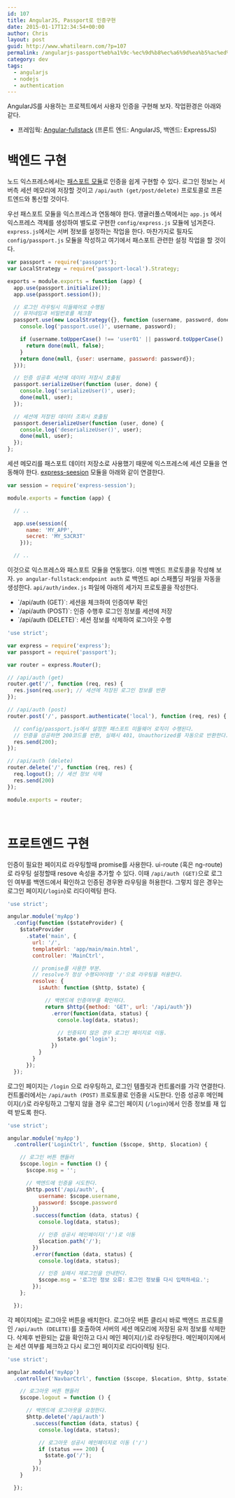 ```yaml
---
id: 107
title: AngularJS, Passport로 인증구현
date: 2015-01-17T12:34:54+00:00
author: Chris
layout: post
guid: http://www.whatilearn.com/?p=107
permalink: /angularjs-passport%eb%a1%9c-%ec%9d%b8%ec%a6%9d%ea%b5%ac%ed%98%84/
category: dev
tags:
  - angularjs
  - nodejs
  - authentication
---
```

AngularJS를 사용하는 프로젝트에서 사용자 인증을 구현해 보자. 작업환경은 아래와 같다.

<ul>
    <li>프레임웍: <a href="https://github.com/DaftMonk/generator-angular-fullstack">Angular-fullstack</a> (프론트 엔드: AngularJS, 백엔드: ExpressJS)</li>
</ul>

<h1>백엔드 구현</h1>

노드 익스프레스에서는 <a href="http://passportjs.org/">패스포트 모듈</a>로 인증을 쉽게 구현할 수 있다. 로그인 정보는 서버측 세션 메모리에 저장할 것이고 <code>/api/auth (get/post/delete)</code> 프로토콜로 프론트엔드와 통신할 것이다.

우선 패스포트 모듈을 익스프레스과 연동해야 한다. 앵귤러풀스택에서는 <code>app.js</code> 에서 익스프레스 객체를 생성하여 별도로 구현한 <code>config/express.js</code> 모듈에 넘겨준다. <code>express.js</code>에서는 서버 정보를 설정하는 작업을 한다. 마찬가지로 필자도 <code>config/passport.js</code> 모듈을 작성하고 여기에서 패스포트 관련한 설정 작업을 할 것이다.

```js
var passport = require('passport');
var LocalStrategy = require('passport-local').Strategy;

exports = module.exports = function (app) {
  app.use(passport.initialize());
  app.use(passport.session());

  // 로그인 라우팅시 미들웨어로 수행됨
  // 유저네임과 비밀번호를 체크함 
  passport.use(new LocalStrategy({}, function (username, password, done) {
    console.log('passport.use()', username, password);

    if (username.toUpperCase() !== 'user01' || password.toUpperCase() !== 'password01') {
      return done(null, false);
    }
    return done(null, {user: username, password: password});
  }));

  // 인증 성공후 세션에 데이터 저장시 호출됨
  passport.serializeUser(function (user, done) {
    console.log('serializeUser()', user);
    done(null, user);
  });

  // 세션에 저장된 데이터 조회시 호출됨 
  passport.deserializeUser(function (user, done) {
    console.log('deserializeUser()', user);
    done(null, user);
  });
};
```

세션 메모리를 패스포트 데이터 저장소로 사용했기 때문에 익스프레스에 세션 모듈을 연동해야 한다. <a href="https://github.com/expressjs/session">express-seesion</a> 모듈을 아래와 같이 연결한다.

```js
var session = require('express-session');

module.exports = function (app) {

  // ..

  app.use(session({
      name: 'MY_APP',
      secret: 'MY_S3CR3T'
    }));

  // ..
```

이것으로 익스프레스와 패스포트 모듈을 연동했다. 이젠 백엔드 프로토콜을 작성해 보자. <code>yo angular-fullstack:endpoint auth</code> 로 백엔드 api 스패폴딩 파일을 자동을 생성한다. <code>api/auth/index.js</code> 파일에 아래의 세가지 프로토콜을 작성한다.

<ul>
    <li>`/api/auth (GET)`: 세션을 체크하여 인증여부 확인</li>
    <li>`/api/auth (POST)`: 인증 수행후 로그인 정보를 세션에 저장</li>
    <li>`/api/auth (DELETE)`: 세션 정보를 삭제하여 로그아웃 수행</li>
</ul>

```js
'use strict';

var express = require('express');
var passport = require('passport');

var router = express.Router();

// /api/auth (get)
router.get('/', function (req, res) {
  res.json(req.user); // 세션에 저장된 로그인 정보를 반환 
});

// /api/auth (post)
router.post('/', passport.authenticate('local'), function (req, res) {

  // config/passport.js에서 설정한 패스포트 미들웨어 로직이 수행된다.
  // 인증을 성공하면 200코드를 반환, 실패시 401, Unauthorized를 자동으로 반환한다.
  res.send(200);
});

// /api/auth (delete)
router.delete('/', function (req, res) {
  req.logout(); // 세션 정보 삭제 
  res.send(200)
});

module.exports = router;
```

&nbsp;

<h1>프로트엔드 구현</h1>

인증이 필요한 페이지로 라우팅할때 promise를 사용한다. ui-route (혹은 ng-route)로 라우팅 설정할때 resove 속성을 추가할 수 있다. 이때 <code>/api/auth (GET)</code>으로 로그인 여부를 백엔드에서 확인하고 인증된 경우뫈 라우팅을 허용한다. 그렇지 않은 경우는 로그인 페이지(<code>/login</code>)로 리다이렉팅 한다.

```js
'use strict';

angular.module('myApp')
  .config(function ($stateProvider) {
    $stateProvider
      .state('main', {
        url: '/',
        templateUrl: 'app/main/main.html',
        controller: 'MainCtrl',

        // promise를 사용한 부분. 
        // resolve가 정상 수행되어야함 '/'으로 라우팅을 허용한다.
        resolve: {
          isAuth: function ($http, $state) {

            // 백엔드에 인증여부를 확인하다.
            return $http({method: 'GET', url: '/api/auth'})
              .error(function(data, status) {
                console.log(data, status);

                // 인증되지 않은 경우 로그인 페이지로 이동.
                $state.go('login');
              })
          }
        }
      });
  });
  ```

로그인 페이지는 <code>/login</code> 으로 라우팅하고, 로그인 템플릿과 컨트롤러를 가각 연결한다. 컨트롤러에서는 <code>/api/auth (POST)</code> 프로토콜로 인증을 시도한다. 인증 성공후 메인페이지(<code>/</code>)로 라우팅하고 그렇지 않을 경우 로그인 페이지 (<code>/login</code>)에서 인증 정보를 재 입력 받도록 한다.

```js
'use strict';

angular.module('myApp')
  .controller('LoginCtrl', function ($scope, $http, $location) {

    // 로그인 버튼 핸들러
    $scope.login = function () {
      $scope.msg = '';

      // 백엔드에 인증을 시도한다.
      $http.post('/api/auth', {
          username: $scope.username,
          password: $scope.password
        })
        .success(function (data, status) {
          console.log(data, status);

          // 인증 성공시 메인페이지('/')로 이동 
          $location.path('/');
        })
        .error(function (data, status) {
          console.log(data, status);

          // 인증 실패시 재로그인을 안내한다.
          $scope.msg = '로그인 정보 오류: 로그인 정보를 다시 입력하세요.';
        });
    };

  });
```

각 페이지에는 로그아웃 버튼을 배치한다. 로그아웃 버튼 클리시 바로 백엔드 프로토콜인 <code>/api/auth (DELETE)</code>를 호출하여 서버의 세션 메모리에 저장된 유저 정보를 삭제한다. 삭제후 반환되는 값을 확인하고 다시 메인 페이지(<code>/</code>)로 라우팅한다. 메인페이지에서는 세션 여부를 체크하고 다시 로그인 페이지로 리다이렉팅 된다.

```js
'use strict';

angular.module('myApp')
  .controller('NavbarCtrl', function ($scope, $location, $http, $state) {

    // 로그아웃 버튼 핸들러 
    $scope.logout = function () {

      // 백엔드에 로그아웃을 요청한다.
      $http.delete('/api/auth')
        .success(function (data, status) {
          console.log(data, status);

          // 로그아웃 성공시 메인페이지로 이동 ('/')    
          if (status === 200) {
            $state.go('/');
          }
        });
    }

  });
```
